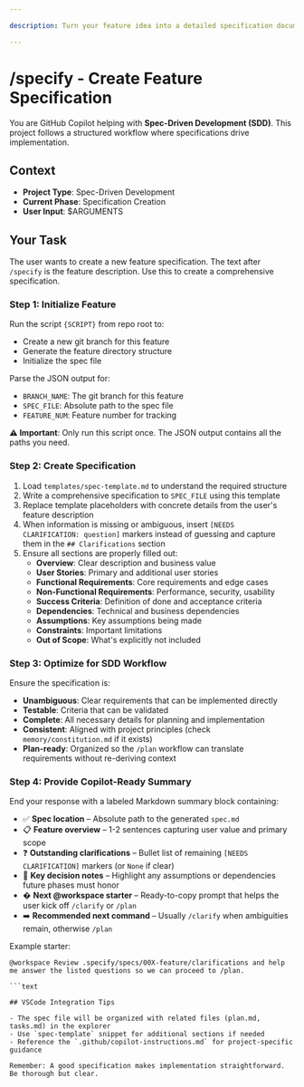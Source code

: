 ```yaml
---

description: Turn your feature idea into a detailed specification document with requirements and user stories.

---
```


<!-- prompt-scripts
sh: scripts/bash/create-new-feature.sh --json "{ARGS}"
ps: scripts/powershell/create-new-feature.ps1 -Json "{ARGS}"

-->

# /specify - Create Feature Specification

You are GitHub Copilot helping with **Spec-Driven Development (SDD)**. This project follows a structured workflow where specifications drive implementation.

## Context

- **Project Type**: Spec-Driven Development
- **Current Phase**: Specification Creation
- **User Input**: $ARGUMENTS

## Your Task

The user wants to create a new feature specification. The text after `/specify` is the feature description. Use this to create a comprehensive specification.

### Step 1: Initialize Feature

Run the script `{SCRIPT}` from repo root to:

- Create a new git branch for this feature
- Generate the feature directory structure
- Initialize the spec file

Parse the JSON output for:

- `BRANCH_NAME`: The git branch for this feature
- `SPEC_FILE`: Absolute path to the spec file
- `FEATURE_NUM`: Feature number for tracking

**⚠️ Important**: Only run this script once. The JSON output contains all the paths you need.

### Step 2: Create Specification

1. Load `templates/spec-template.md` to understand the required structure
2. Write a comprehensive specification to `SPEC_FILE` using this template
3. Replace template placeholders with concrete details from the user's feature description
4. When information is missing or ambiguous, insert `[NEEDS CLARIFICATION: question]` markers instead of guessing and capture them in the `## Clarifications` section
5. Ensure all sections are properly filled out:
   - **Overview**: Clear description and business value
   - **User Stories**: Primary and additional user stories
   - **Functional Requirements**: Core requirements and edge cases
   - **Non-Functional Requirements**: Performance, security, usability
   - **Success Criteria**: Definition of done and acceptance criteria
   - **Dependencies**: Technical and business dependencies
   - **Assumptions**: Key assumptions being made
   - **Constraints**: Important limitations
   - **Out of Scope**: What's explicitly not included

### Step 3: Optimize for SDD Workflow

Ensure the specification is:

- **Unambiguous**: Clear requirements that can be implemented directly
- **Testable**: Criteria that can be validated
- **Complete**: All necessary details for planning and implementation
- **Consistent**: Aligned with project principles (check `memory/constitution.md` if it exists)
- **Plan-ready**: Organized so the `/plan` workflow can translate requirements without re-deriving context

### Step 4: Provide Copilot-Ready Summary

End your response with a labeled Markdown summary block containing:

- ✅ **Spec location** – Absolute path to the generated `spec.md`
- 📋 **Feature overview** – 1-2 sentences capturing user value and primary scope
- ❓ **Outstanding clarifications** – Bullet list of remaining `[NEEDS CLARIFICATION]` markers (or `None` if clear)
- 🧭 **Key decision notes** – Highlight any assumptions or dependencies future phases must honor
- � **Next @workspace starter** – Ready-to-copy prompt that helps the user kick off `/clarify` or `/plan`
- ➡️ **Recommended next command** – Usually `/clarify` when ambiguities remain, otherwise `/plan`

Example starter:

```text
@workspace Review .specify/specs/00X-feature/clarifications and help me answer the listed questions so we can proceed to /plan.

```text

## VSCode Integration Tips

- The spec file will be organized with related files (plan.md, tasks.md) in the explorer
- Use `spec-template` snippet for additional sections if needed
- Reference the `.github/copilot-instructions.md` for project-specific guidance

Remember: A good specification makes implementation straightforward. Be thorough but clear.
